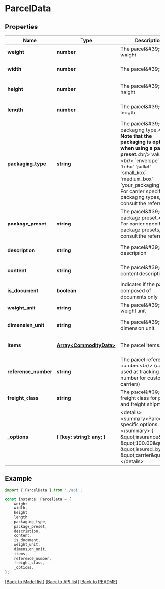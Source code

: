 # ParcelData


## Properties

Name | Type | Description | Notes
------------ | ------------- | ------------- | -------------
**weight** | **number** | The parcel\&#39;s weight | [default to undefined]
**width** | **number** | The parcel\&#39;s width | [optional] [default to undefined]
**height** | **number** | The parcel\&#39;s height | [optional] [default to undefined]
**length** | **number** | The parcel\&#39;s length | [optional] [default to undefined]
**packaging_type** | **string** | The parcel\&#39;s packaging type.&lt;br/&gt;         **Note that the packaging is optional when using a package preset.**&lt;br/&gt;         values: &lt;br/&gt;         &#x60;envelope&#x60; &#x60;pak&#x60; &#x60;tube&#x60; &#x60;pallet&#x60; &#x60;small_box&#x60; &#x60;medium_box&#x60; &#x60;your_packaging&#x60;&lt;br/&gt;         For carrier specific packaging types, please consult the reference.          | [optional] [default to undefined]
**package_preset** | **string** | The parcel\&#39;s package preset.&lt;br/&gt;         For carrier specific package presets, please consult the reference.          | [optional] [default to undefined]
**description** | **string** | The parcel\&#39;s description | [optional] [default to undefined]
**content** | **string** | The parcel\&#39;s content description | [optional] [default to undefined]
**is_document** | **boolean** | Indicates if the parcel is composed of documents only | [optional] [default to false]
**weight_unit** | **string** | The parcel\&#39;s weight unit | [default to undefined]
**dimension_unit** | **string** | The parcel\&#39;s dimension unit | [optional] [default to undefined]
**items** | [**Array&lt;CommodityData&gt;**](CommodityData.md) | The parcel items. | [optional] [default to undefined]
**reference_number** | **string** | The parcel reference number.&lt;br/&gt;         (can be used as tracking number for custom carriers)          | [optional] [default to undefined]
**freight_class** | **string** | The parcel\&#39;s freight class for pallet and freight shipments. | [optional] [default to undefined]
**_options** | **{ [key: string]: any; }** | &lt;details&gt;         &lt;summary&gt;Parcel specific options.&lt;/summary&gt;          {             \&quot;insurance\&quot;: \&quot;100.00\&quot;,             \&quot;insured_by\&quot;: \&quot;carrier\&quot;,         }         &lt;/details&gt;          | [optional] [default to undefined]

## Example

```typescript
import { ParcelData } from './api';

const instance: ParcelData = {
    weight,
    width,
    height,
    length,
    packaging_type,
    package_preset,
    description,
    content,
    is_document,
    weight_unit,
    dimension_unit,
    items,
    reference_number,
    freight_class,
    _options,
};
```

[[Back to Model list]](../README.md#documentation-for-models) [[Back to API list]](../README.md#documentation-for-api-endpoints) [[Back to README]](../README.md)
